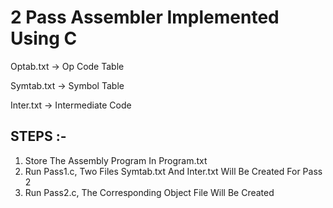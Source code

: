 # 2 Pass Assembler Implemented Using C

Optab.txt -> Op Code Table

Symtab.txt -> Symbol Table

Inter.txt -> Intermediate Code

## STEPS :-

1) Store The Assembly Program In Program.txt
2) Run Pass1.c, Two Files Symtab.txt And Inter.txt Will Be Created For Pass 2
3) Run Pass2.c, The Corresponding Object File Will Be Created
